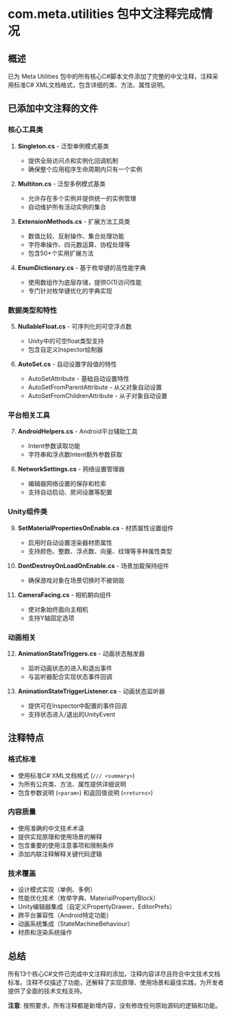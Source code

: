 # com.meta.utilities 包中文注释完成情况

## 概述
已为 Meta Utilities 包中的所有核心C#脚本文件添加了完整的中文注释，注释采用标准C# XML文档格式，包含详细的类、方法、属性说明。

## 已添加中文注释的文件

### 核心工具类
1. **Singleton.cs** - 泛型单例模式基类
   - 提供全局访问点和实例化回调机制
   - 确保整个应用程序生命周期内只有一个实例

2. **Multiton.cs** - 泛型多例模式基类
   - 允许存在多个实例并提供统一的实例管理
   - 自动维护所有活动实例的集合

3. **ExtensionMethods.cs** - 扩展方法工具类
   - 数值比较、反射操作、集合处理功能
   - 字符串操作、四元数运算、协程处理等
   - 包含50+个实用扩展方法

4. **EnumDictionary.cs** - 基于枚举键的高性能字典
   - 使用数组作为底层存储，提供O(1)访问性能
   - 专门针对枚举键优化的字典实现

### 数据类型和特性
5. **NullableFloat.cs** - 可序列化的可空浮点数
   - Unity中的可空float类型支持
   - 包含自定义Inspector绘制器

6. **AutoSet.cs** - 自动设置字段值的特性
   - AutoSetAttribute - 基础自动设置特性
   - AutoSetFromParentAttribute - 从父对象自动设置
   - AutoSetFromChildrenAttribute - 从子对象自动设置

### 平台相关工具
7. **AndroidHelpers.cs** - Android平台辅助工具
   - Intent参数读取功能
   - 字符串和浮点数Intent额外参数获取

8. **NetworkSettings.cs** - 网络设置管理器
   - 编辑器网络设置的保存和检索
   - 支持自动启动、房间设置等配置

### Unity组件类
9. **SetMaterialPropertiesOnEnable.cs** - 材质属性设置组件
   - 启用时自动设置渲染器材质属性
   - 支持颜色、整数、浮点数、向量、纹理等多种属性类型

10. **DontDestroyOnLoadOnEnable.cs** - 场景加载保持组件
    - 确保游戏对象在场景切换时不被销毁

11. **CameraFacing.cs** - 相机朝向组件
    - 使对象始终面向主相机
    - 支持Y轴固定选项

### 动画相关
12. **AnimationStateTriggers.cs** - 动画状态触发器
    - 监听动画状态的进入和退出事件
    - 与监听器配合实现状态事件回调

13. **AnimationStateTriggerListener.cs** - 动画状态监听器
    - 提供可在Inspector中配置的事件回调
    - 支持状态进入/退出的UnityEvent

## 注释特点

### 格式标准
- 使用标准C# XML文档格式 (`/// <summary>`)
- 为所有公共类、方法、属性提供详细说明
- 包含参数说明 (`<param>`) 和返回值说明 (`<returns>`)

### 内容质量
- 使用准确的中文技术术语
- 提供实现原理和使用场景的解释
- 包含重要的使用注意事项和限制条件
- 添加内联注释解释关键代码逻辑

### 技术覆盖
- 设计模式实现（单例、多例）
- 性能优化技术（枚举字典、MaterialPropertyBlock）
- Unity编辑器集成（自定义PropertyDrawer、EditorPrefs）
- 跨平台兼容性（Android特定功能）
- 动画系统集成（StateMachineBehaviour）
- 材质和渲染系统操作

## 总结
所有13个核心C#文件已完成中文注释的添加，注释内容详尽且符合中文技术文档标准。注释不仅描述了功能，还解释了实现原理、使用场景和最佳实践，为开发者提供了全面的技术文档支持。

**注意**: 按照要求，所有注释都是新增内容，没有修改任何原始源码的逻辑和功能。